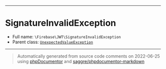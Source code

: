 ***

# SignatureInvalidException

* Full name: `\Firebase\JWT\SignatureInvalidException`
* Parent class: [`UnexpectedValueException`](../../UnexpectedValueException.md)

***
> Automatically generated from source code comments on 2022-06-25 using [phpDocumentor](http://www.phpdoc.org/) and [saggre/phpdocumentor-markdown](https://github.com/Saggre/phpDocumentor-markdown)
